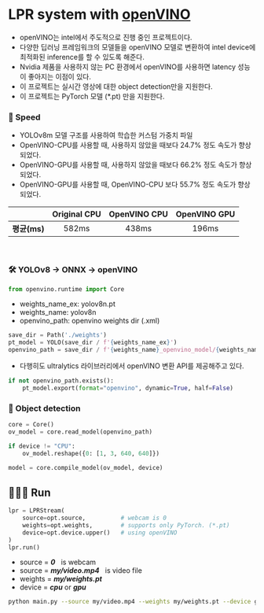 # LPR system with [openVINO](https://docs.openvino.ai/2023.0/notebooks/230-yolov8-optimization-with-output.html)
- openVINO는 intel에서 주도적으로 진행 중인 프로젝트이다.
- 다양한 딥러닝 프레임워크의 모델들을 openVINO 모델로 변환하여 intel device에 최적화된 inference를 할 수 있도록 해준다.
- Nvidia 제품을 사용하지 않는 PC 환경에서 openVINO를 사용하면 latency 성능이 좋아지는 이점이 있다.
- 이 프로젝트는 실시간 영상에 대한 object detection만을 지원한다.
- 이 프로젝트는 PyTorch 모델 (*.pt) 만을 지원한다.

### 🚀 Speed
- YOLOv8m 모델 구조를 사용하여 학습한 커스텀 가중치 파일
- OpenVINO-CPU를 사용할 때, 사용하지 않았을 때보다 24.7% 정도 속도가 향상되었다.
- OpenVINO-GPU를 사용할 때, 사용하지 않았을 때보다 66.2% 정도 속도가 향상되었다.
- OpenVINO-GPU를 사용할 때, OpenVINO-CPU 보다 55.7% 정도 속도가 향상되었다.

<div align="center">

||Original CPU|OpenVINO CPU|OpenVINO GPU|
|:---:|:---:|:---:|:---:|
|**평균(ms)**|582ms|438ms|196ms|

</div>
&nbsp;

### 🛠️ YOLOv8 → ONNX → openVINO

```python
from openvino.runtime import Core
```

- weights_name_ex: yolov8n.pt
- weights_name: yolov8n
- openvino_path: openvino weights dir (.xml)
```python
save_dir = Path('./weights')
pt_model = YOLO(save_dir / f'{weights_name_ex}')
openvino_path = save_dir / f'{weights_name}_openvino_model/{weights_name}.xml'
```

- 다행히도 ultralytics 라이브러리에서 openVINO 변환 API를 제공해주고 있다.
```python
if not openvino_path.exists():
    pt_model.export(format="openvino", dynamic=True, half=False)
```

### 🔎 Object detection
```python
core = Core()
ov_model = core.read_model(openvino_path)

if device != "CPU":
    ov_model.reshape({0: [1, 3, 640, 640]})
    
model = core.compile_model(ov_model, device)
```

## 🏃🏻‍♂️ Run
```python
lpr = LPRStream(
    source=opt.source,          # webcam is 0
    weights=opt.weights,        # supports only PyTorch. (*.pt)
    device=opt.device.upper()   # using openVINO
)
lpr.run()
```

- source = ***0*** &nbsp; is webcam
- source = ***my/video.mp4*** &nbsp; is video file
- weights = ***my/weights.pt***
- device = ***cpu*** or ***gpu***

```bash
python main.py --source my/video.mp4 --weights my/weights.pt --device gpu
```